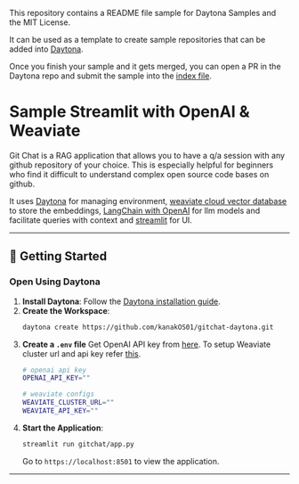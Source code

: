 This repository contains a README file sample for Daytona Samples and the MIT License.

It can be used as a template to create sample repositories that can be added into [Daytona](https://github.com/daytonaio/daytona).

Once you finish your sample and it gets merged, you can open a PR in the Daytona repo and submit the sample into the [index file](https://github.com/daytonaio/daytona/blob/main/hack/samples/index.json).

# Sample Streamlit with OpenAI & Weaviate

Git Chat is a RAG application that allows you to have a q/a session with any github repository of your choice. This is especially helpful for beginners who find it difficult to understand complex open source code bases on github.

It uses [Daytona](https://www.daytona.io/docs/) for managing environment, [weaviate cloud vector database](https://weaviate.io/) to store the embeddings, [LangChain with OpenAI](https://python.langchain.com/docs/) for llm models and facilitate queries with context and [streamlit](https://streamlit.io/) for UI.

---

## 🚀 Getting Started  

### Open Using Daytona  

1. **Install Daytona**: Follow the [Daytona installation guide](https://www.daytona.io/docs/installation/installation/).  
2. **Create the Workspace**:  
   ```bash  
   daytona create https://github.com/kanakOS01/gitchat-daytona.git
   ```
3. **Create a `.env` file**
   Get OpenAI API key from [here](https://platform.openai.com/api-keys).
   To setup Weaviate cluster url and api key refer [this](https://weaviate.io/developers/weaviate/quickstart).
   ```bash
   # openai api key
   OPENAI_API_KEY=""

   # weaviate configs
   WEAVIATE_CLUSTER_URL=""
   WEAVIATE_API_KEY=""
   ```
5. **Start the Application**:  
   ```bash  
   streamlit run gitchat/app.py
   ```
   Go to `https://localhost:8501` to view the application.

---
